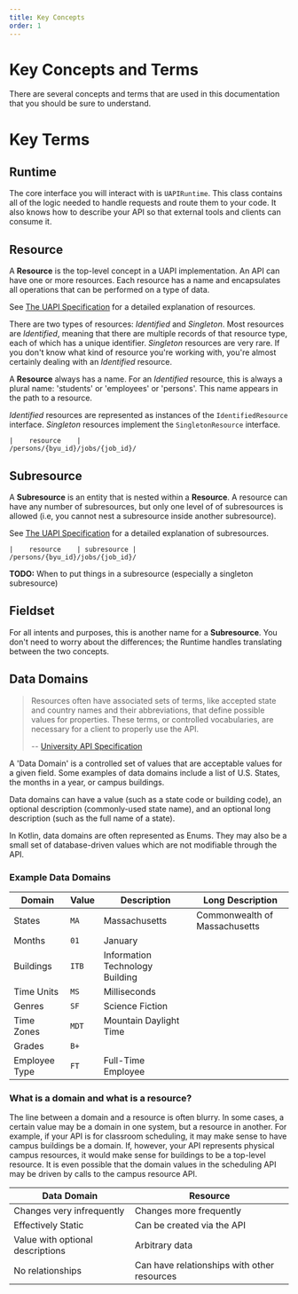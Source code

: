 ```yaml
---
title: Key Concepts
order: 1
---
```


# Key Concepts and Terms

There are several concepts and terms that are used in this documentation that you should be sure to understand.

# Key Terms

## Runtime

The core interface you will interact with is `UAPIRuntime`.  This class contains all of the logic needed to handle requests
and route them to your code. It also knows how to describe your API so that external tools and clients can consume it.

## Resource

A **Resource** is the top-level concept in a UAPI implementation. An API can have one or more resources.  Each resource
has a name and encapsulates all operations that can be performed on a type of data.

See [The UAPI Specification](https://github.com/byu-oit/UAPI-Specification/blob/master/University%20API%20Specification.md#30-resources)
for a detailed explanation of resources.

There are two types of resources: *Identified* and *Singleton*.  Most resources are *Identified*, meaning that there are
multiple records of that resource type, each of which has a unique identifier.  *Singleton* resources are very rare. If 
you don't know what kind of resource you're working with, you're almost certainly dealing with an *Identified* resource.

A **Resource** always has a name.  For an *Identified* resource, this is always a plural name: 'students' or 'employees'
or 'persons'. This name appears in the path to a resource.

*Identified* resources are represented as instances of the `IdentifiedResource` interface. *Singleton* resources implement
the `SingletonResource` interface.

```
|    resource    |
/persons/{byu_id}/jobs/{job_id}/
```

## Subresource

A **Subresource** is an entity that is nested within a **Resource**. A resource can have any number of subresources,
but only one level of of subresources is allowed (i.e, you cannot nest a subresource inside another subresource).

See [The UAPI Specification](https://github.com/byu-oit/UAPI-Specification/blob/master/University%20API%20Specification.md#324-representing-sub-resources)
for a detailed explanation of subresources.

```
|    resource    | subresource |
/persons/{byu_id}/jobs/{job_id}/
```

**TODO:** When to put things in a subresource (especially a singleton subresource)

## Fieldset

For all intents and purposes, this is another name for a **Subresource**. You don't need to worry about the differences;
the Runtime handles translating between the two concepts.

## Data Domains

> Resources often have associated sets of terms, like accepted state and country names and their abbreviations, that 
> define possible values for properties. These terms, or controlled vocabularies, are necessary for a client to properly 
> use the API. 
>
> -- [University API Specification](https://github.com/byu-oit/UAPI-Specification/blob/master/University%20API%20Specification.md#80-meta-data-sets)

A 'Data Domain' is a controlled set of values that are acceptable values for a given field. Some examples of data domains
include a list of U.S. States, the months in a year, or campus buildings.

Data domains can have a value (such as a state code or building code), an optional description (commonly-used state name), 
and an optional long description (such as the full name of a state).

In Kotlin, data domains are often represented as Enums.  They may also be a small set of database-driven values which 
are not modifiable through the API.

### Example Data Domains

Domain | Value | Description | Long Description
-------|-------|-------------|------------------
States | `MA`  | Massachusetts | Commonwealth of Massachusetts
Months | `01`   | January       |
Buildings | `ITB` | Information Technology Building |
Time Units | `MS` | Milliseconds |
Genres     | `SF` | Science Fiction |
Time Zones | `MDT` | Mountain Daylight Time |
Grades     | `B+` | |
Employee Type | `FT` | Full-Time Employee |


### What is a domain and what is a resource?

The line between a domain and a resource is often blurry. In some cases, a certain value may be a domain in one system,
but a resource in another. For example, if your API is for classroom scheduling, it may make sense to have campus buildings
be a domain. If, however, your API represents physical campus resources, it would make sense for buildings to be a top-level
resource.  It is even possible that the domain values in the scheduling API may be driven by calls to the campus resource
API.

Data Domain | Resource
------------|---------
Changes very infrequently | Changes more frequently
Effectively Static |  Can be created via the API
Value with optional descriptions | Arbitrary data
No relationships | Can have relationships with other resources


